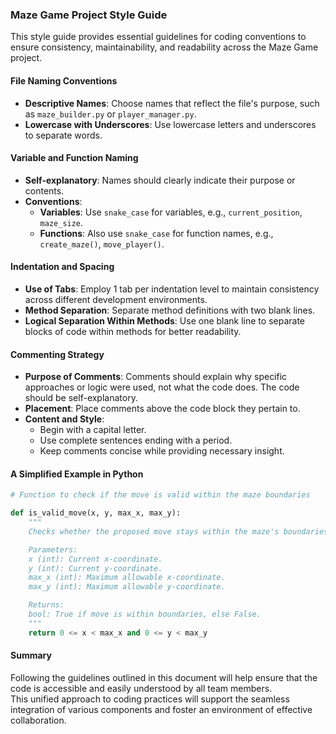 ### Maze Game Project Style Guide

This style guide provides essential guidelines for coding conventions to ensure consistency, maintainability, and readability across the Maze Game project.

#### File Naming Conventions

- **Descriptive Names**: Choose names that reflect the file's purpose, such as `maze_builder.py` or `player_manager.py`.
- **Lowercase with Underscores**: Use lowercase letters and underscores to separate words.

#### Variable and Function Naming

- **Self-explanatory**: Names should clearly indicate their purpose or contents.
- **Conventions**:
  - **Variables**: Use `snake_case` for variables, e.g., `current_position`, `maze_size`.
  - **Functions**: Also use `snake_case` for function names, e.g., `create_maze()`, `move_player()`.

#### Indentation and Spacing

- **Use of Tabs**: Employ 1 tab per indentation level to maintain consistency across different development environments.
- **Method Separation**: Separate method definitions with two blank lines.
- **Logical Separation Within Methods**: Use one blank line to separate blocks of code within methods for better readability.

#### Commenting Strategy

- **Purpose of Comments**: Comments should explain why specific approaches or logic were used, not what the code does. The code should be self-explanatory.
- **Placement**: Place comments above the code block they pertain to.
- **Content and Style**:
  - Begin with a capital letter.
  - Use complete sentences ending with a period.
  - Keep comments concise while providing necessary insight.

#### A Simplified Example in Python

```py
# Function to check if the move is valid within the maze boundaries

def is_valid_move(x, y, max_x, max_y):
    """
    Checks whether the proposed move stays within the maze's boundaries.

    Parameters:
    x (int): Current x-coordinate.
    y (int): Current y-coordinate.
    max_x (int): Maximum allowable x-coordinate.
    max_y (int): Maximum allowable y-coordinate.

    Returns:
    bool: True if move is within boundaries, else False.
    """
    return 0 <= x < max_x and 0 <= y < max_y
```

#### Summary

Following the guidelines outlined in this document will help ensure that the code is accessible and easily understood by all team members. \
This unified approach to coding practices will support the seamless integration of various components and foster an environment of effective collaboration.
